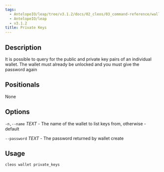 ```yaml
---
tags:
  - AntelopeIO/leap/tree/v3.1.2/docs/02_cleos/03_command-reference/wallet/private_keys.md
  - AntelopeIO/leap
  - v3.1.2
title: Private Keys
---
```

## Description 

It is possible to query for the public and private key pairs of an individual wallet. The wallet must already be unlocked and you must give the password again

## Positionals
None

## Options
`-n,--name` _TEXT_ - The name of the wallet to list keys from, otherwise - default

`--password` _TEXT_ - The password returned by wallet create

## Usage


```javascript
cleos wallet private_keys
```
